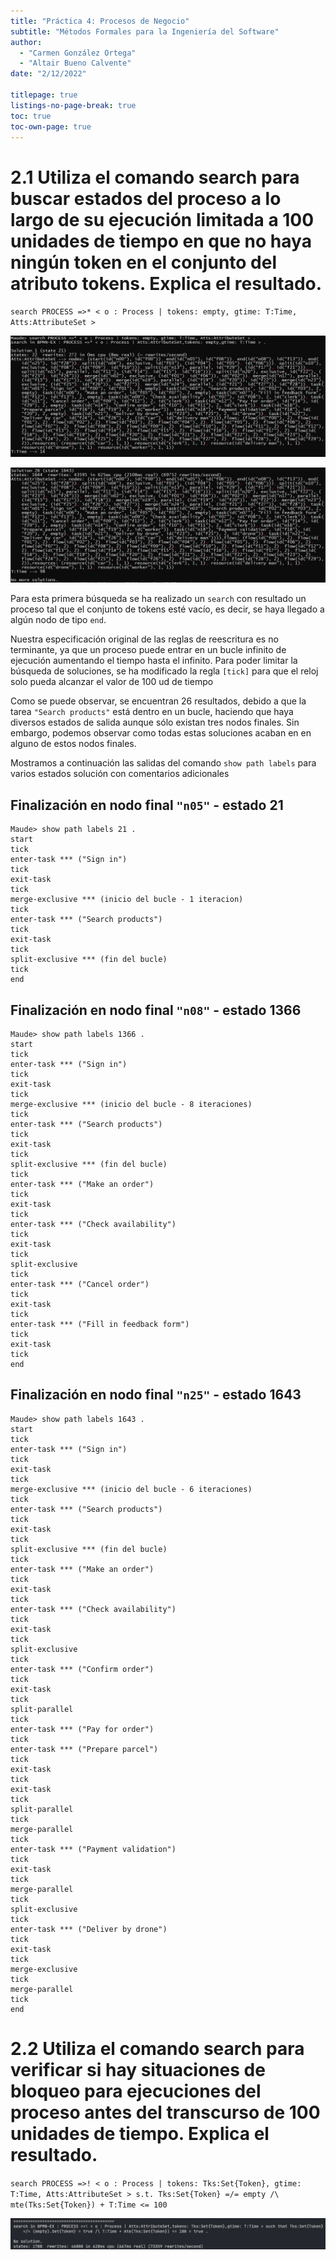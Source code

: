 ```yaml
---
title: "Práctica 4: Procesos de Negocio"
subtitle: "Métodos Formales para la Ingeniería del Software"
author:
  - "Carmen González Ortega"
  - "Altair Bueno Calvente"
date: "2/12/2022"

titlepage: true
listings-no-page-break: true
toc: true
toc-own-page: true
---
```


# 2.1 Utiliza el comando search para buscar estados del proceso a lo largo de su ejecución limitada a 100 unidades de tiempo en que no haya ningún token en el conjunto del atributo tokens. Explica el resultado.

`search PROCESS =>* < o : Process | tokens: empty, gtime: T:Time, Atts:AttributeSet >`

![Principio de ejecución, primer resultado](source/2_1_1.PNG)

![Final de ejecución, último resultado](source/2_1_2.PNG)

Para esta primera búsqueda se ha realizado un `search` con resultado un proceso
tal que el conjunto de tokens esté vacío, es decir, se haya llegado a algún nodo
de tipo `end`.

Nuestra especificación original de las reglas de reescritura es no terminante,
ya que un proceso puede entrar en un bucle infinito de ejecución aumentando el
tiempo hasta el infinito. Para poder limitar la búsqueda de soluciones, se ha
modificado la regla `[tick]` para que el reloj solo pueda alcanzar el valor de
100 ud de tiempo

Como se puede observar, se encuentran 26 resultados, debido a que la tarea
`"Search products"` está dentro en un bucle, haciendo que haya diversos estados
de salida aunque sólo existan tres nodos finales. Sin embargo, podemos observar
como todas estas soluciones acaban en en alguno de estos nodos finales.

Mostramos a continuación las salidas del comando `show path labels` para varios
estados solución con comentarios adicionales

## Finalización en nodo final `"n05"` - estado 21

```
Maude> show path labels 21 .
start
tick
enter-task *** ("Sign in")
tick
exit-task
tick
merge-exclusive *** (inicio del bucle - 1 iteracion)
tick
enter-task *** ("Search products")
tick
exit-task
tick
split-exclusive *** (fin del bucle)
tick
end
```

## Finalización en nodo final `"n08"` - estado 1366

```
Maude> show path labels 1366 .
start
tick
enter-task *** ("Sign in")
tick
exit-task
tick
merge-exclusive *** (inicio del bucle - 8 iteraciones)
tick
enter-task *** ("Search products")
tick
exit-task
tick
split-exclusive *** (fin del bucle)
tick
enter-task *** ("Make an order")
tick
exit-task
tick
enter-task *** ("Check availability")
tick
exit-task
tick
split-exclusive
tick
enter-task *** ("Cancel order")
tick
exit-task
tick
enter-task *** ("Fill in feedback form")
tick
exit-task
tick
end
```

## Finalización en nodo final `"n25"` - estado 1643

```
Maude> show path labels 1643 .
start
tick
enter-task *** ("Sign in")
tick
exit-task
tick
merge-exclusive *** (inicio del bucle - 6 iteraciones)
tick
enter-task *** ("Search products")
tick
exit-task
tick
split-exclusive *** (fin del bucle)
tick
enter-task *** ("Make an order")
tick
exit-task
tick
enter-task *** ("Check availability")
tick
exit-task
tick
split-exclusive
tick
enter-task *** ("Confirm order")
tick
exit-task
tick
split-parallel
tick
enter-task *** ("Pay for order")
tick
enter-task *** ("Prepare parcel")
tick
exit-task
tick
exit-task
tick
split-parallel
tick
merge-parallel
tick
enter-task *** ("Payment validation")
tick
exit-task
tick
merge-parallel
tick
split-exclusive
tick
enter-task *** ("Deliver by drone")
tick
exit-task
tick
merge-exclusive
tick
merge-parallel
tick
end
```

# 2.2 Utiliza el comando search para verificar si hay situaciones de bloqueo para ejecuciones del proceso antes del transcurso de 100 unidades de tiempo. Explica el resultado.

`search PROCESS =>! < o : Process | tokens: Tks:Set{Token}, gtime: T:Time, Atts:AttributeSet > s.t. Tks:Set{Token} =/= empty /\ mte(Tks:Set{Token}) + T:Time <= 100`

![Resultado del comando](source/2_2.png)
